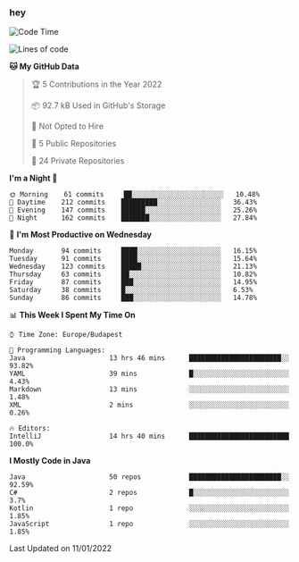 ### hey

<!--START_SECTION:waka-->
![Code Time](http://img.shields.io/badge/Code%20Time-457%20hrs%2030%20mins-blue)

![Lines of code](https://img.shields.io/badge/From%20Hello%20World%20I%27ve%20Written-442%20Thousand%20lines%20of%20code-blue)

**🐱 My GitHub Data** 

> 🏆 5 Contributions in the Year 2022
 > 
> 📦 92.7 kB Used in GitHub's Storage 
 > 
> 🚫 Not Opted to Hire
 > 
> 📜 5 Public Repositories 
 > 
> 🔑 24 Private Repositories  
 > 
**I'm a Night 🦉** 

```text
🌞 Morning    61 commits     ██░░░░░░░░░░░░░░░░░░░░░░░   10.48% 
🌆 Daytime    212 commits    █████████░░░░░░░░░░░░░░░░   36.43% 
🌃 Evening    147 commits    ██████░░░░░░░░░░░░░░░░░░░   25.26% 
🌙 Night      162 commits    ███████░░░░░░░░░░░░░░░░░░   27.84%

```
📅 **I'm Most Productive on Wednesday** 

```text
Monday       94 commits     ████░░░░░░░░░░░░░░░░░░░░░   16.15% 
Tuesday      91 commits     ████░░░░░░░░░░░░░░░░░░░░░   15.64% 
Wednesday    123 commits    █████░░░░░░░░░░░░░░░░░░░░   21.13% 
Thursday     63 commits     ██░░░░░░░░░░░░░░░░░░░░░░░   10.82% 
Friday       87 commits     ███░░░░░░░░░░░░░░░░░░░░░░   14.95% 
Saturday     38 commits     █░░░░░░░░░░░░░░░░░░░░░░░░   6.53% 
Sunday       86 commits     ███░░░░░░░░░░░░░░░░░░░░░░   14.78%

```


📊 **This Week I Spent My Time On** 

```text
⌚︎ Time Zone: Europe/Budapest

💬 Programming Languages: 
Java                     13 hrs 46 mins      ███████████████████████░░   93.82% 
YAML                     39 mins             █░░░░░░░░░░░░░░░░░░░░░░░░   4.43% 
Markdown                 13 mins             ░░░░░░░░░░░░░░░░░░░░░░░░░   1.48% 
XML                      2 mins              ░░░░░░░░░░░░░░░░░░░░░░░░░   0.26%

🔥 Editors: 
IntelliJ                 14 hrs 40 mins      █████████████████████████   100.0%

```

**I Mostly Code in Java** 

```text
Java                     50 repos            ███████████████████████░░   92.59% 
C#                       2 repos             █░░░░░░░░░░░░░░░░░░░░░░░░   3.7% 
Kotlin                   1 repo              ░░░░░░░░░░░░░░░░░░░░░░░░░   1.85% 
JavaScript               1 repo              ░░░░░░░░░░░░░░░░░░░░░░░░░   1.85%

```



 Last Updated on 11/01/2022
<!--END_SECTION:waka-->
